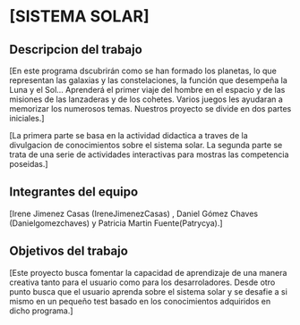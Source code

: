 # [SISTEMA SOLAR]
## Descripcion del trabajo
[En este programa dscubrirán como se han formado los planetas, lo que representan las galaxias y las constelaciones, la función que desempeña la Luna y el Sol… Aprenderá el primer viaje del hombre en el espacio y de las misiones de las lanzaderas y de los cohetes. Varios juegos les ayudaran a memorizar los numerosos temas.
Nuestros proyecto se divide en dos partes iniciales.]

[La primera parte se basa en la actividad didactica a traves de la divulgacion de conocimientos sobre el sistema solar.
La segunda parte se trata de una serie de actividades interactivas para mostras las competencia poseidas.]

## Integrantes del equipo
[Irene Jimenez Casas (IreneJimenezCasas) ,
Daniel Gómez Chaves (Danielgomezchaves) y
Patricia Martin Fuente(Patrycya).]

## Objetivos del trabajo
[Este proyecto busca fomentar la capacidad de aprendizaje de una manera creativa tanto 
para el usuario como para los desarroladores.
Desde otro punto busca que el usuario aprenda sobre el sistema solar 
y se desafie a si mismo en un pequeño test basado en los conocimientos 
adquiridos en dicho programa.]

